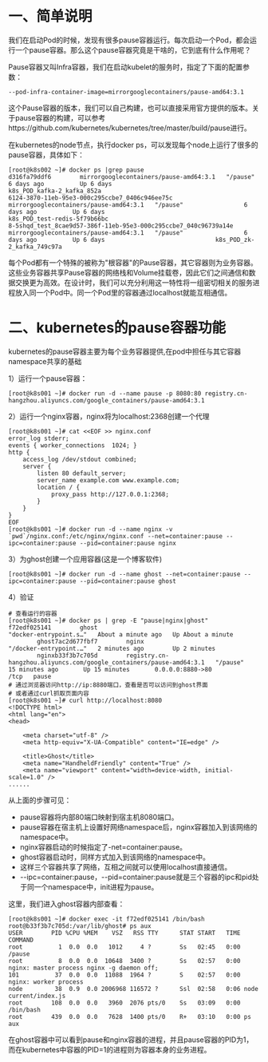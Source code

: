 一、简单说明
===
我们在启动Pod的时候，发现有很多pause容器运行。每次启动一个Pod，都会运行一个pause容器。那么这个pause容器究竟是干啥的，它到底有什么作用呢？

Pause容器又叫Infra容器，我们在启动kubelet的服务时，指定了下面的配置参数：
```
--pod-infra-container-image=mirrorgooglecontainers/pause-amd64:3.1
```
这个Pause容器的版本，我们可以自己构建，也可以直接采用官方提供的版本。关于pause容器的构建，可以参考https://github.com/kubernetes/kubernetes/tree/master/build/pause进行。

在kubernetes的node节点，执行docker ps，可以发现每个node上运行了很多的pause容器，具体如下：
```
[root@k8s002 ~]# docker ps |grep pause
d316fa79ddf6        mirrorgooglecontainers/pause-amd64:3.1   "/pause"                 6 days ago          Up 6 days                               k8s_POD_kafka-2_kafka_852a
6124-3870-11eb-95e3-000c295ccbe7_0406c946ee75c        mirrorgooglecontainers/pause-amd64:3.1   "/pause"                 6 days ago          Up 6 days                               k8s_POD_test-redis-5f79b66bc
8-5shqd_test_8cae9d57-386f-11eb-95e3-000c295ccbe7_040c96739a14e        mirrorgooglecontainers/pause-amd64:3.1   "/pause"                 6 days ago          Up 6 days                               k8s_POD_zk-2_kafka_749c97a
```
每个Pod都有一个特殊的被称为"根容器"的Pause容器，其它容器则为业务容器。这些业务容器共享Pause容器的网络栈和Volume挂载卷，因此它们之间通信和数据交换更为高效。在设计时，我们可以充分利用这一特性将一组密切相关的服务进程放入同一个Pod中。同一个Pod里的容器通过localhost就能互相通信。

二、kubernetes的pause容器功能
===
kubernetes的pause容器主要为每个业务容器提供,在pod中担任与其它容器namespace共享的基础

1）运行一个pause容器：
```
[root@k8s001 ~]# docker run -d --name pause -p 8080:80 registry.cn-hangzhou.aliyuncs.com/google_containers/pause-amd64:3.1
```

2）运行一个nginx容器，nginx将为localhost:2368创建一个代理
```
[root@k8s001 ~]# cat <<EOF >> nginx.conf
error_log stderr;
events { worker_connections  1024; }
http {
    access_log /dev/stdout combined;
    server {
        listen 80 default_server;
        server_name example.com www.example.com;
        location / {
            proxy_pass http://127.0.0.1:2368;
        }
    }
}
EOF
[root@k8s001 ~]# docker run -d --name nginx -v `pwd`/nginx.conf:/etc/nginx/nginx.conf --net=container:pause --ipc=container:pause --pid=container:pause nginx
```

3）为ghost创建一个应用容器(这是一个博客软件)
```
[root@k8s001 ~]# docker run -d --name ghost --net=container:pause --ipc=container:pause --pid=container:pause ghost
```

4）验证
```
# 查看运行的容器
[root@k8s001 ~]# docker ps | grep -E "pause|nginx|ghost"
f72edf025141        ghost                                                                 "docker-entrypoint.s…"   About a minute ago   Up About a minute                  
        ghost7ac2d677fbf7        nginx                                                                 "/docker-entrypoint.…"   2 minutes ago        Up 2 minutes                       
        nginxb33f3b7c705d        registry.cn-hangzhou.aliyuncs.com/google_containers/pause-amd64:3.1   "/pause"                 15 minutes ago       Up 15 minutes       0.0.0.0:8880->80
/tcp   pause
# 通过浏览器访问http://ip:8880端口，查看是否可以访问到ghost界面
# 或者通过curl抓取页面内容
[root@k8s001 ~]# curl http://localhost:8080
<!DOCTYPE html>
<html lang="en">
<head>

    <meta charset="utf-8" />
    <meta http-equiv="X-UA-Compatible" content="IE=edge" />

    <title>Ghost</title>
    <meta name="HandheldFriendly" content="True" />
    <meta name="viewport" content="width=device-width, initial-scale=1.0" />
......
```
从上面的步骤可见：
- pause容器将内部80端口映射到宿主机8080端口。
- pause容器在宿主机上设置好网络namespace后，nginx容器加入到该网络的namespace中。
- nginx容器启动的时候指定了-net=container:pause。
- ghost容器启动时，同样方式加入到该网络的namespace中。
- 这样三个容器共享了网络，互相之间就可以使用localhost直接通信。
- --ipc=container:pause，--pid=container:pause就是三个容器的ipc和pid处于同一个namespace中，init进程为pause。

这里，我们进入ghost容器内部查看：
```
[root@k8s001 ~]# docker exec -it f72edf025141 /bin/bash
root@b33f3b7c705d:/var/lib/ghost# ps aux
USER        PID %CPU %MEM    VSZ   RSS TTY      STAT START   TIME COMMAND
root          1  0.0  0.0   1012     4 ?        Ss   02:45   0:00 /pause
root          8  0.0  0.0  10648  3400 ?        Ss   02:57   0:00 nginx: master process nginx -g daemon off;
101          37  0.0  0.0  11088  1964 ?        S    02:57   0:00 nginx: worker process
node         38  0.9  0.0 2006968 116572 ?      Ssl  02:58   0:06 node current/index.js
root        108  0.0  0.0   3960  2076 pts/0    Ss   03:09   0:00 /bin/bash
root        439  0.0  0.0   7628  1400 pts/0    R+   03:10   0:00 ps aux
```
在ghost容器中可以看到pause和nginx容器的进程，并且pause容器的PID为1，而在kubernetes中容器的PID=1的进程则为容器本身的业务进程。
